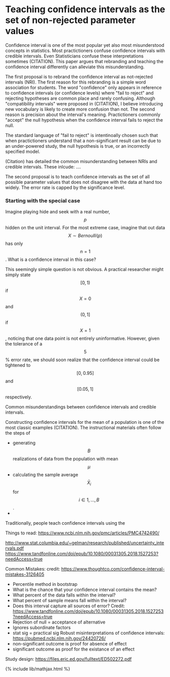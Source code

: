 # Teaching confidence intervals as the set of non-rejected parameter values

Confidence interval is one of the most popular yet also most misunderstood concepts in
statistics. Most practictioners confuse confidence intervals with credible intervals.
Even Statisticians confuse these interpretations sometimes (CITATION). This paper
argues that rebranding and teaching the confidence interval differently can alleviate
this misunderstanding.

The first proposal is to rebrand the confidence interval as not-rejected intervals (NRI).
The first reason for this rebranding is a simple word association for students. The word
"confidence" only appears in reference to confidence intervals (or confidence levels)
where "fail to reject" and rejecting hypotheses are common place and rarely confusing.
Although "compatibility intervals" were proposed in (CITATION), I believe introducing new
vocabulary is likely to create more confusion than not.
The second reason is precision about the interval's meaning.
Practictioners commonly "accept" the null hypothesis when the confidence interval fails
to reject the null.

The standard language of "fail to reject" is intentinoally chosen such that when practictioners
understand that a non-significant result can be due to an under-powered study, the null hypothesis is
true, or an incorrectly specified model.

(Citation) has detailed the common misunderstanding between NRIs and credible intervals.
These inlcude: ....

The second proposal is to teach confidence intervals as the set of all possible parameter
values that does not disagree with the data at hand too widely.
The error rate is capped by the significance level.

### Starting with the special case
Imagine playing hide and seek with a real number, $$p$$ hidden on the unit interval. 
For the most extreme case, imagine that out data $$X \sim Bernoulli(p)$$ has only $$n=1$$.
What is a confidence interval in this case?

This seemingly simple question is not obvious. A practical researcher might simply state $$[0, 1)$$ 
if $$X = 0$$ and $$(0, 1]$$ if $$X = 1$$, noticing that one data point is not entirely uninformative.
However, given the tolerance of a $$5$$% error rate, we should soon realize that the confidence
interval could be tightened to $$[0, 0.95]$$ and $$[0.05, 1]$$ respectively. 

Common misunderstandings between confidence intervals and credible intervals.

Constructing confidence intervals for the mean of a population is one of the most classic
examples (CITATION). The instructional materials often follow the steps of
- generating $$B$$ realizations of data from the population with mean $$\mu$$
- calculating the sample average $$\bar{X}_i$$ for $$i \in 1, \dots, B$$.
-
Traditionally, people teach confidence intervals using the


Things to read:
https://www.ncbi.nlm.nih.gov/pmc/articles/PMC4742490/

http://www.stat.columbia.edu/~gelman/research/published/uncertainty_intervals.pdf
https://www.tandfonline.com/doi/epub/10.1080/00031305.2018.1527253?needAccess=true


Common Mistakes:
credit: https://www.thoughtco.com/confidence-interval-mistakes-3126405
- Percentile method in bootstrap
- What is the chance that your confidence interval contains the mean?
- What percent of the data falls within the interval?
- What percent of sample means fall within the interval?
- Does this interval capture all sources of error?
Credit: https://www.tandfonline.com/doi/epub/10.1080/00031305.2018.1527253?needAccess=true
- Rejection of null = acceptance of alternative
- Ignores subordinate factors
- stat sig = practical sig
Robust misinterpretations of confidence intervals:
https://pubmed.ncbi.nlm.nih.gov/24420726/
- non-significant outcome is proof for absence of effect
- significant outcome as proof for the existance of an effect


Study design:
https://files.eric.ed.gov/fulltext/ED502272.pdf

{% include lib/mathjax.html %}
